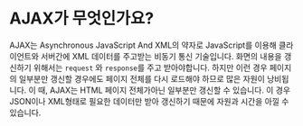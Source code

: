 # AJAX가 무엇인가요?

AJAX는 Asynchronous JavaScript And XML의 약자로 JavaScript를 이용해 클라이언트와 서버간에 XML 데이터를 주고받는 비동기 통신 기술입니다.
화면의 내용을 갱신하기 위해서는 `request` 와 `response`를 주고 받아야합니다. 하지만 이런 경우 페이지의 일부분만 갱신할 경우에도 페이지 전체를 다시 로드해야 하므로 많은 자원이 낭비됩니다.
이 때, AJAX는 HTML 페이지 전체가아닌 일부분만 갱신할 수 있습니다. 이 경우 JSON이나 XML형태로 필요한 데이터만 받아 갱신하기 때문에 자원과 시간을 아낄 수 있습니다.
